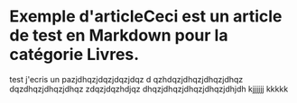# Exemple d'articleCeci est un article de test en Markdown pour la catégorie Livres.

test j'ecris un pazjdhqzjdqzjdqzjdqz
d
qzhdqzjdhqzjdhqzjdhqz
dqzdhqzjdhqzjdhqz
zdqzjdqzhdjqz
dhqzjdhqzjdhqzjdhqzjdhjdh
kjjjjjj
kkkkk
